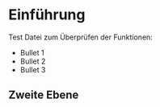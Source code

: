 <!--position::1-->
# Einführung

Test Datei zum Überprüfen der Funktionen:

* Bullet 1
* Bullet 2
* Bullet 3

## Zweite Ebene